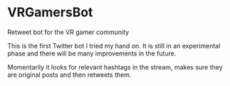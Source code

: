 # VRGamersBot
Retweet bot for the VR gamer community

This is the first Twitter bot I tried my hand on. 
It is still in an experimental phase and there will be many improvements in the future.

Momentarily it looks for relevant hashtags in the stream, makes sure they are original posts and then retweets them.
